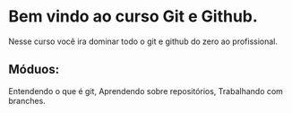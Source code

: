 # Bem vindo ao curso Git e Github. 
Nesse curso você ira dominar todo o git e github do zero ao profissional.

## Móduos:
Entendendo o que é git, Aprendendo sobre repositórios, Trabalhando com branches. 

